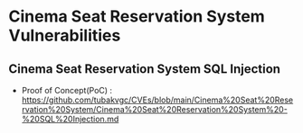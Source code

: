 # Cinema Seat Reservation System Vulnerabilities

## Cinema Seat Reservation System SQL Injection
+ Proof of Concept(PoC) : https://github.com/tubakvgc/CVEs/blob/main/Cinema%20Seat%20Reservation%20System/Cinema%20Seat%20Reservation%20System%20-%20SQL%20Injection.md

